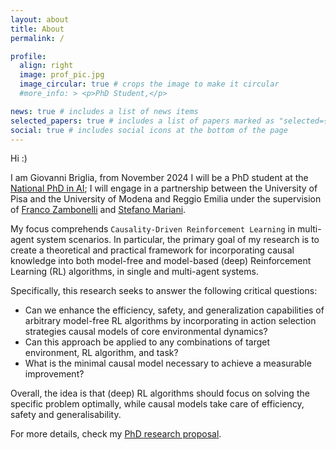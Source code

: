 ```yaml
---
layout: about
title: About
permalink: /

profile:
  align: right
  image: prof_pic.jpg
  image_circular: true # crops the image to make it circular
  #more_info: > <p>PhD Student,</p>

news: true # includes a list of news items
selected_papers: true # includes a list of papers marked as "selected={true}"
social: true # includes social icons at the bottom of the page
---
```


Hi :)

I am Giovanni Briglia, from November 2024 I will be a PhD student at the
[National PhD in AI](https://phd-ai-society.di.unipi.it/en/);
I will engage in a partnership between the University of Pisa and the University of Modena and Reggio Emilia under the supervision of
[Franco Zambonelli](https://personale.unimore.it/rubrica/dettaglio/zambonelli) and
[Stefano Mariani](https://smarianimore.github.io/).

<!--For more details, check my [CV](../assets/pdf/cv.pdf). -->

My focus comprehends `Causality-Driven Reinforcement Learning` in multi-agent system scenarios.
In particular, the primary goal of my research is to create a theoretical and practical framework for incorporating
causal knowledge into both model-free and model-based (deep) Reinforcement Learning (RL) algorithms,
in single and multi-agent systems.

Specifically, this research seeks to answer the following critical questions:

<ul>
    <li> Can we enhance the efficiency, safety, and generalization capabilities of arbitrary model-free RL algorithms by
   incorporating in action selection strategies causal models of core environmental dynamics? </li>
   <li> Can this approach be applied to any combinations of target environment, RL algorithm, and task? </li>
   <li> What is the minimal causal model necessary to achieve a measurable improvement? </li>
</ul>

Overall, the idea is that (deep) RL algorithms should focus on solving the specific problem optimally, while causal
models take care of efficiency, safety and generalisability.

For more details, check my [PhD research proposal](../assets/pdf/ResearchProject_NationalPhD_AI_BrigliaGiovanni.pdf).
